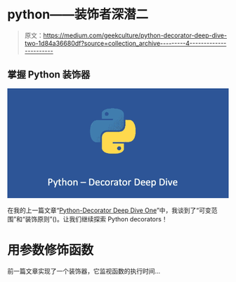 # python——装饰者深潜二

> 原文：<https://medium.com/geekculture/python-decorator-deep-dive-two-1d84a36680df?source=collection_archive---------4----------------------->

## 掌握 Python 装饰器

![](img/629cd8d99124f85b2d77e2a0520ce6ea.png)

在我的上一篇文章“[Python-Decorator Deep Dive One](/geekculture/python-decorator-deep-dive-one-56c6770e9080)”中，我谈到了“可变范围”和“装饰原则”()。让我们继续探索 Python decorators！

# 用参数修饰函数

前一篇文章实现了一个装饰器，它监视函数的执行时间…